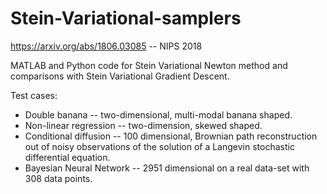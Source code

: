 # Stein-Variational-samplers
https://arxiv.org/abs/1806.03085 -- NIPS 2018

MATLAB and Python code for Stein Variational Newton method and comparisons with Stein Variational Gradient Descent.

Test cases:
- Double banana -- two-dimensional, multi-modal banana shaped.
- Non-linear regression -- two-dimension, skewed shaped.
- Conditional diffusion -- 100 dimensional, Brownian path reconstruction out of noisy observations of the solution of a Langevin stochastic   differential equation.
- Bayesian Neural Network -- 2951 dimensional on a real data-set with 308 data points.
